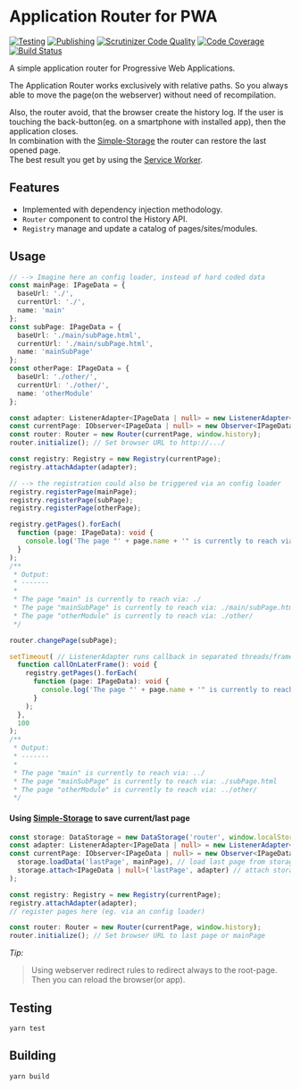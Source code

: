 # Application Router for PWA
[![Testing](https://github.com/enbock/Application-Router/workflows/Testing/badge.svg)](https://github.com/enbock/Application-Router/actions)
[![Publishing](https://github.com/enbock/Application-Router/workflows/Publishing/badge.svg)](https://github.com/enbock/Application-Router/actions)
[![Scrutinizer Code Quality](https://scrutinizer-ci.com/g/enbock/Application-Router/badges/quality-score.png?b=master)](https://scrutinizer-ci.com/g/enbock/Application-Router/?branch=master)
[![Code Coverage](https://scrutinizer-ci.com/g/enbock/Application-Router/badges/coverage.png?b=master)](https://scrutinizer-ci.com/g/enbock/Application-Router/?branch=master)
[![Build Status](https://scrutinizer-ci.com/g/enbock/Application-Router/badges/build.png?b=master)](https://scrutinizer-ci.com/g/enbock/Application-Router/build-status/master)

A simple application router for Progressive Web Applications.

The Application Router works exclusively with relative paths. So you always 
able to move the page(on the webserver) without need of recompilation.

Also, the router avoid, that the browser create the history log. If the user 
is touching the back-button(eg. on a smartphone with installed app), then the
application closes.     
In combination with the [Simple-Storage] the router can restore the last opened
page.    
The best result you get by using the [Service Worker].

## Features
* Implemented with dependency injection methodology.
* `Router` component to control the History API.
* `Registry` manage and update a catalog of pages/sites/modules.

## Usage
```typescript
// --> Imagine here an config loader, instead of hard coded data
const mainPage: IPageData = {
  baseUrl: './',
  currentUrl: './',
  name: 'main'
};
const subPage: IPageData = {
  baseUrl: './main/subPage.html',
  currentUrl: './main/subPage.html',
  name: 'mainSubPage'
};
const otherPage: IPageData = {
  baseUrl: './other/',
  currentUrl: './other/',
  name: 'otherModule'
};

const adapter: ListenerAdapter<IPageData | null> = new ListenerAdapter<IPageData | null>();
const currentPage: IObserver<IPageData | null> = new Observer<IPageData | null>(mainPage, adapter);
const router: Router = new Router(currentPage, window.history);
router.initialize(); // Set browser URL to http://.../

const registry: Registry = new Registry(currentPage);
registry.attachAdapter(adapter);

// --> the registration could also be triggered via an config loader
registry.registerPage(mainPage);
registry.registerPage(subPage);
registry.registerPage(otherPage);

registry.getPages().forEach(
  function (page: IPageData): void {
    console.log('The page "' + page.name + '" is currently to reach via:', page.currentUrl);
  }
);
/**
 * Output:
 * -------
 *
 * The page "main" is currently to reach via: ./
 * The page "mainSubPage" is currently to reach via: ./main/subPage.html
 * The page "otherModule" is currently to reach via: ./other/
 */

router.changePage(subPage);

setTimeout( // ListenerAdapter runs callback in separated threads/frames
  function callOnLaterFrame(): void {
    registry.getPages().forEach(
      function (page: IPageData): void {
        console.log('The page "' + page.name + '" is currently to reach via:', page.currentUrl);
      }
    );
  },
  100
);
/**
 * Output:
 * -------
 *
 * The page "main" is currently to reach via: ../
 * The page "mainSubPage" is currently to reach via: ./subPage.html
 * The page "otherModule" is currently to reach via: ../other/
 */
```

#### Using [Simple-Storage] to save current/last page
```typescript
const storage: DataStorage = new DataStorage('router', window.localStorage);
const adapter: ListenerAdapter<IPageData | null> = new ListenerAdapter<IPageData | null>();
const currentPage: IObserver<IPageData | null> = new Observer<IPageData | null>(
  storage.loadData('lastPage', mainPage), // load last page from storage (mainPage if store empty)
  storage.attach<IPageData | null>('lastPage', adapter) // attach storage as middle ware
);

const registry: Registry = new Registry(currentPage);
registry.attachAdapter(adapter);
// register pages here (eg. via an config loader)

const router: Router = new Router(currentPage, window.history);
router.initialize(); // Set browser URL to last page or mainPage
```
*Tip:* 
> Using  webserver redirect rules to redirect always to the root-page. Then you
> can reload the browser(or app). 

## Testing
```shell script
yarn test
```

## Building
```shell script
yarn build
```

[Service Worker]:(https://developers.google.com/web/fundamentals/primers/service-workers)
[Simple-Storage]:(https://github.com/enbock/Simple-Storage)

